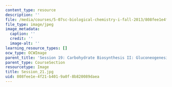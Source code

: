 ```yaml
---
content_type: resource
description: ''
file: /media/courses/5-07sc-biological-chemistry-i-fall-2013/808fee1e4f21b4019a0f8b820089daea_Session_21.jpg
file_type: image/jpeg
image_metadata:
  caption: ''
  credit: ''
  image-alt: ''
learning_resource_types: []
ocw_type: OCWImage
parent_title: 'Session 19: Carbohydrate Biosynthesis II: Gluconeogenesis'
parent_type: CourseSection
resourcetype: Image
title: Session_21.jpg
uid: 808fee1e-4f21-b401-9a0f-8b820089daea
---
```

